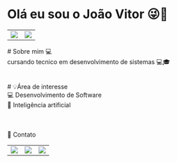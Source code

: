 # Olá eu sou o João Vitor 😜🥀
<table>
<td>
  <img src="https://github-readme-stats.vercel.app/api?username=Vitinxl15&theme=dark&show_icons=true">
</td>  
<td>
  <img src="https://github-readme-stats.vercel.app/api/top-langs/?username=vitinxl15&langs_count=8&theme=dark">
</td>
</table>
<div>
  # Sobre mim 💻
  <br>
 cursando tecnico em desenvolvimento de sistemas 💻🎓
</div>
<div>
  <br><br>
  # 💡Área de interesse
  <br>
💻 Desenvolvimento de Software
  <br>
🤖 Inteligência  artificial
</div>
<br>
<div>
  <br><br>
  📱 Contato
  <br>
  <table>
    <td>
      <a href="https://www.linkedin.com/in/jo%C3%A3o-vitor-0a4325267/"><img src="https://img.shields.io/badge/LinkedIn-0077B5?style=for-the-badge&logo=linkedin&logoColor=white">
    </td>
    <td>
    <a href="https://github.comvitinxl15/"><img src="https://img.shields.io/badge/GitHub-100000?style=for-the-badge&logo=github&logoColor=white">
    </td>
      <td>
        <img src="https://img.shields.io/badge/C%23-239120?style=for-the-badge&logo=c-sharp&logoColor=white">
      </td>
  </table>
</div>
